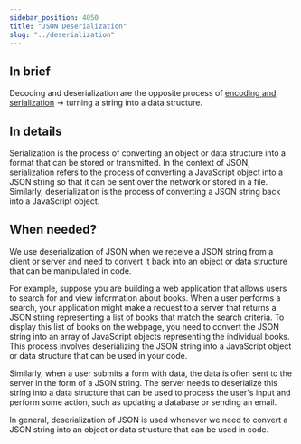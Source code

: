 ```yaml
---
sidebar_position: 4050 
title: "JSON Deserialization"
slug: "../deserialization"
---
```


## In brief
Decoding and deserialization are the opposite process of [encoding and serialization](/docs/serialization) → turning a string into a data structure. 

## In details
Serialization is the process of converting an object or data structure into a format that can be stored or transmitted. In the context of JSON, serialization refers to the process of converting a JavaScript object into a JSON string so that it can be sent over the network or stored in a file. Similarly, deserialization is the process of converting a JSON string back into a JavaScript object.

## When needed?
We use deserialization of JSON when we receive a JSON string from a client or server and need to convert it back into an object or data structure that can be manipulated in code.

For example, suppose you are building a web application that allows users to search for and view information about books. When a user performs a search, your application might make a request to a server that returns a JSON string representing a list of books that match the search criteria. To display this list of books on the webpage, you need to convert the JSON string into an array of JavaScript objects representing the individual books. This process involves deserializing the JSON string into a JavaScript object or data structure that can be used in your code.

Similarly, when a user submits a form with data, the data is often sent to the server in the form of a JSON string. The server needs to deserialize this string into a data structure that can be used to process the user's input and perform some action, such as updating a database or sending an email.

In general, deserialization of JSON is used whenever we need to convert a JSON string into an object or data structure that can be used in code.